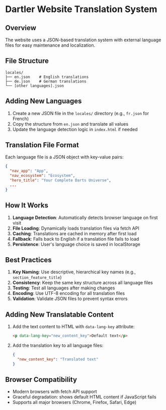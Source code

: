 # Dartler Website Translation System

## Overview
The website uses a JSON-based translation system with external language files for easy maintenance and localization.

## File Structure
```
locales/
├── en.json    # English translations
├── de.json    # German translations
└── [other languages].json
```

## Adding New Languages

1. Create a new JSON file in the `locales/` directory (e.g., `fr.json` for French)
2. Copy the structure from `en.json` and translate all values
3. Update the language detection logic in `index.html` if needed

## Translation File Format

Each language file is a JSON object with key-value pairs:

```json
{
  "nav_app": "App",
  "nav_ecosystem": "Ecosystem",
  "hero_title": "Your Complete Darts Universe",
  ...
}
```

## How It Works

1. **Language Detection**: Automatically detects browser language on first visit
2. **File Loading**: Dynamically loads translation files via fetch API
3. **Caching**: Translations are cached in memory after first load
4. **Fallback**: Falls back to English if a translation file fails to load
5. **Persistence**: User's language choice is saved in localStorage

## Best Practices

1. **Key Naming**: Use descriptive, hierarchical key names (e.g., `section_feature_title`)
2. **Consistency**: Keep the same key structure across all language files
3. **Testing**: Test all languages after making changes
4. **Encoding**: Use UTF-8 encoding for all translation files
5. **Validation**: Validate JSON files to prevent syntax errors

## Adding New Translatable Content

1. Add the text content to HTML with `data-lang-key` attribute:
   ```html
   <p data-lang-key="new_content_key">Default text</p>
   ```

2. Add the translation key to all language files:
   ```json
   {
     "new_content_key": "Translated text"
   }
   ```

## Browser Compatibility

- Modern browsers with fetch API support
- Graceful degradation: shows default HTML content if JavaScript fails
- Supports all major browsers (Chrome, Firefox, Safari, Edge)
